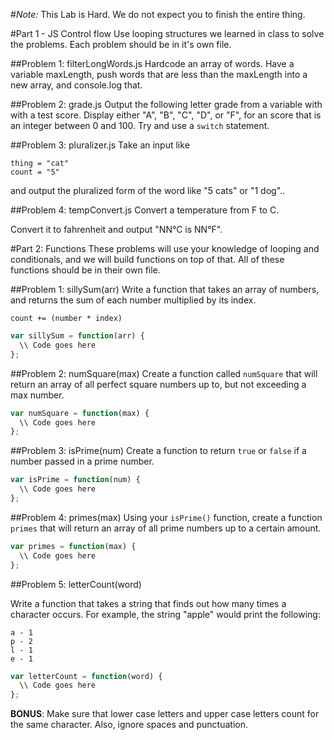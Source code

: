 #*Note:* This Lab is Hard. We do not expect you to finish the entire thing.

#Part 1 - JS Control flow
Use looping structures we learned in class to solve the problems. Each problem should be in it's own file.

##Problem 1: filterLongWords.js
Hardcode an array of words. Have a variable maxLength, push words that are less than the maxLength into a new array, and console.log that.


##Problem 2: grade.js
Output the following letter grade from a variable with with a test score. Display either "A", "B", "C", "D", or "F", for an score that is an integer between 0 and 100. Try and use a `switch` statement.


##Problem 3: pluralizer.js
Take an input like

```
thing = "cat"
count = "5"
```
and output the pluralized form of the word like "5 cats" or "1 dog"..

##Problem 4: tempConvert.js
Convert a temperature from F to C.

Convert it to fahrenheit and output "NN°C is NN°F".

#Part 2: Functions
These problems will use your knowledge of looping and conditionals, and we will build functions on top of that. All of these functions should be in their own file.


##Problem 1: sillySum(arr)
Write a function that takes an array of numbers, and returns the sum of each number multiplied by its index. 

`count += (number * index)`

```js
var sillySum = function(arr) {
  \\ Code goes here
};
```

##Problem 2: numSquare(max)
Create a function called `numSquare` that will return an array of all perfect square numbers up to, but not exceeding a max number.

```js
var numSquare = function(max) {
  \\ Code goes here
};
```

##Problem 3: isPrime(num)
Create a function to return `true` or `false` if a number passed in a prime number.

```js
var isPrime = function(num) {
  \\ Code goes here
};
```

##Problem 4: primes(max)
Using your `isPrime()` function, create a function `primes` that will return an array of all prime numbers up to a certain amount.

```js
var primes = function(max) {
  \\ Code goes here
};
```

##Problem 5: letterCount(word)

Write a function that takes a string that finds out how many times a character occurs.  For example, the string "apple" would print the following:

```
a - 1
p - 2
l - 1
e - 1
```

```js
var letterCount = function(word) {
  \\ Code goes here
};
```

__BONUS__: Make sure that lower case letters and upper case letters count for the same character.  Also, ignore spaces and punctuation.


